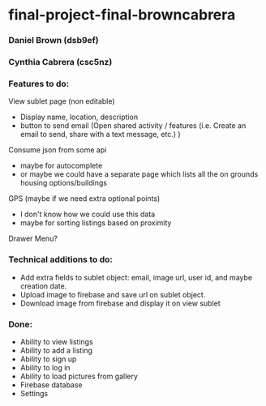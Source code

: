 # final-project-final-browncabrera   

### Daniel Brown (dsb9ef)
### Cynthia Cabrera (csc5nz)


### Features to do:   
View sublet page (non editable)  
- Display name, location, description
- button to send email (Open shared activity / features (i.e. Create an email to send, share with a text message, etc.) )

Consume json from some api
- maybe for autocomplete
- or maybe we could have a separate page which lists all the on grounds housing options/buildings

GPS (maybe if we need extra optional points)
- I don't know how we could use this data
- maybe for sorting listings based on proximity

Drawer Menu?

### Technical additions to do:   
- Add extra fields to sublet object: email, image url, user id, and maybe creation date.   
- Upload image to firebase and save url on sublet object.  
- Download image from firebase and display it on view sublet



### Done:   
- Ability to view listings   
- Ability to add a listing   
- Ability to sign up    
- Ability to log in   
- Ability to load pictures from gallery
- Firebase database
- Settings
